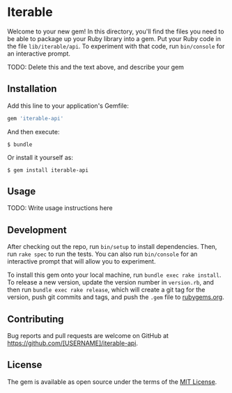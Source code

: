 # Iterable

Welcome to your new gem! In this directory, you'll find the files you need to be able to package up your Ruby library into a gem. Put your Ruby code in the file `lib/iterable/api`. To experiment with that code, run `bin/console` for an interactive prompt.

TODO: Delete this and the text above, and describe your gem

## Installation

Add this line to your application's Gemfile:

```ruby
gem 'iterable-api'
```

And then execute:

    $ bundle

Or install it yourself as:

    $ gem install iterable-api

## Usage

TODO: Write usage instructions here

## Development

After checking out the repo, run `bin/setup` to install dependencies. Then, run `rake spec` to run the tests. You can also run `bin/console` for an interactive prompt that will allow you to experiment.

To install this gem onto your local machine, run `bundle exec rake install`. To release a new version, update the version number in `version.rb`, and then run `bundle exec rake release`, which will create a git tag for the version, push git commits and tags, and push the `.gem` file to [rubygems.org](https://rubygems.org).

## Contributing

Bug reports and pull requests are welcome on GitHub at https://github.com/[USERNAME]/iterable-api.


## License

The gem is available as open source under the terms of the [MIT License](http://opensource.org/licenses/MIT).

